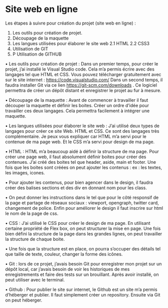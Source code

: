 #  Site web en ligne 
Les étapes à suivre pour création du projet (site web en ligne) : 
 
1.	Les outils pour création de projet. 
2.	Découpage de la maquette 
3.	Les langues utilisées pour élaborer le site web 
2.1 HTML 
2.2 CSS3
4.	Utilisation de GIT 
5.	P Utilisation de GITHUB 


•	Les outils pour création de projet : Dans un premier temps, pour créer le projet, j’ai installé le Visual Studio code. Cela m’a permis écrire avec des langages tel que HTML et CSS. Vous pouvez télécharger gratuitement avec sur le site internet : https://code.visualstudio.com/
Dans un second temps, il faudra installer Git via ce lien https://git-scm.com/downloads . Ce logiciel permettra de créer un dépôt distant et enregistrer le projet au fur à mesure. 

•	Découpage de la maquette : Avant de commencer à travailler il faut découper la maquette et définir les boites. Créer un ordre d’idée pour travailler ces deux langages. Cela permettra facilement à intégrer une maquette. 

•	 Les langues utilisées pour élaborer le site web :  J’ai utilisé deux types de langages pour créer ce site Web. HTML et CSS. Ce sont des langages très complémentaire. Je peux vous expliquer car HTML m’a servi pour le contenue de ma page web. Et le CSS m’a servi pour design de ma page. 

•	HTML : HTML m’a beaucoup aidé à définir la structure de ma page. Pour créer une page web, il faut absolument définir boites pour créer des contenues. J’ai créé des boites tel que header, aside, main et footer. Une fois que les boites sont créées on peut ajouter les contenus : ex :  les textes, les images, icones. 

•	Pour ajouter les contenus, pour bien agencer dans le design, il faudra créer des balises sections et des div en donnant nom pour les class. 

•	On peut donner les instructions dans le <head> tel que pour le côté responsif de la page et partage de réseaux sociaux : viewport, opengraph, twitter card, changement de police. Enfin pour améliorer le design il faut inscrire sur html le nom de la page de css. 

•	CSS : J’ai utilisé le CSS pour créer le design de ma page. En utilisant certaine propriété de Flex box, on peut structurer la mise en page. Une fois bien défini la structure de la page dans les grandes lignes, on peut travailler la structure de chaque boite. 

•	Une fois que la structure est en place, on pourra s’occuper des détails tel que taille de texte, couleur, changer la forme des icônes. 


•	Git : lors de ce projet, j’avais besoin Git pour enregistrer mon projet sur un dépôt local, car j’avais besoin de voir les historiques de mes enregistrements et faire des tests sur un brouillant. Après avoir installé, on peut utiliser avec le terminal.

•	Github : Pour publier le site sur internet, le Github est un site m’a permis d’héberger et publier.   Il faut simplement créer un repository. Ensuite via Git on peut héberger.

